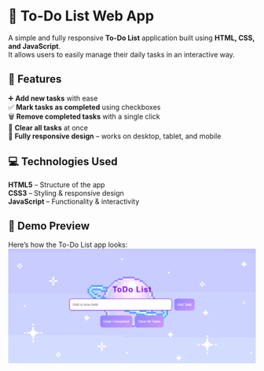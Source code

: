 # :memo: To-Do List Web App

A simple and fully responsive **To-Do List** application built using **HTML, CSS, and JavaScript**.  
It allows users to easily manage their daily tasks in an interactive way.

## :rocket: Features
:heavy_plus_sign: **Add new tasks** with ease  
:white_check_mark: **Mark tasks as completed** using checkboxes  
:wastebasket: **Remove completed tasks** with a single click  
:arrows_counterclockwise: **Clear all tasks** at once  
:iphone: **Fully responsive design** – works on desktop, tablet, and mobile  

## 💻 Technologies Used
**HTML5** – Structure of the app  
**CSS3** – Styling & responsive design  
**JavaScript** – Functionality & interactivity  

## 📸 Demo Preview
Here’s how the To-Do List app looks:
![Demo Screenshot](images/todoweb.png)